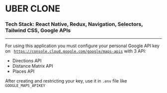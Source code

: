 # UBER CLONE
### Tech Stack: React Native, Redux, Navigation, Selectors, Tailwind CSS, Google APIs
---

For using this application you must configure your personal Google API key on <code>
https://console.cloud.google.com/google/maps-apis</code>
with 3 API:
- Directions API
- Distance Matrix API
- Places API

After creating and restricting your key, use it in <code>.env</code> file like <code>GOOGLE_MAPS_APIKEY</code>